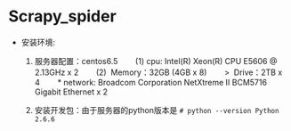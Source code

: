 # Scrapy_spider

* 安装环境: 
  1. 服务器配置：centos6.5
        (1)  cpu: Intel(R) Xeon(R) CPU E5606 @ 2.13GHz x 2
        (2)  Memory：32GB (4GB x 8)
        >  Drive：2TB x 4
        *  network: Broadcom Corporation NetXtreme II BCM5716 Gigabit Ethernet x 2

  2. 安装开发包：由于服务器的python版本是
                 ```
                 # python --version
                   Python 2.6.6
                 ```

                                        
  
  

